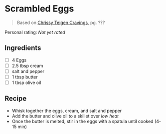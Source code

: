 <!-- Do not modify sections with "AUTO-*". They are updated by make.py -->

# Scrambled Eggs

> Based on [Chrissy Teigen Cravings], pg. ???

  [Chrissy Teigen Cravings]: https://www.penguinrandomhouse.com/books/252973/cravings-by-chrissy-teigen-with-adeena-sussman/

<!-- rating=0; (User can specify rating on scale of 1-5) -->
<!-- AUTO-UserRating -->
Personal rating: *Not yet rated*
<!-- /AUTO-UserRating -->

<!-- name_image=none; (User can specify image name) -->
<!-- AUTO-Image -->
<!-- TODO: Capture image -->
<!-- /AUTO-Image -->

## Ingredients

* [ ] 4 Eggs
* [ ] 2.5 tbsp cream
* [ ] salt and pepper
* [ ] 1 tbsp butter
* [ ] 1 tbsp olive oil

## Recipe

* Whisk together the eggs, cream, and salt and pepper
* Add the butter and olive oil to a skillet over *low heat*
* Once the butter is melted, stir in the eggs with a spatula until cooked (4-15 min)
